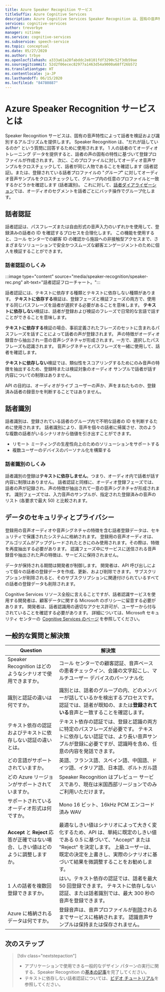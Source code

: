 ```yaml
---
title: Azure Speaker Recognition サービス
titleSuffix: Azure Cognitive Services
description: Azure Cognitive Services Speaker Recognition は、固有の音声特性によって話者を確認および識別するアルゴリズムを提供します。 Speaker Recognition は、"だれが話しているのか" という質問に回答するために使用されます。
services: cognitive-services
author: trevorbye
manager: nitinme
ms.service: cognitive-services
ms.subservice: speech-service
ms.topic: conceptual
ms.date: 05/27/2020
ms.author: trbye
ms.openlocfilehash: a333a61a28fabddc2e8101fdf3290c52f3db59ae
ms.sourcegitcommit: 52d2f06ecec82977a1463d54a9000a68ff26b572
ms.translationtype: HT
ms.contentlocale: ja-JP
ms.lasthandoff: 06/15/2020
ms.locfileid: "84780887"
---
```

# <a name="what-is-the-azure-speaker-recognition-service"></a>Azure Speaker Recognition サービスとは

Speaker Recognition サービスは、固有の音声特性によって話者を検証および識別するアルゴリズムを提供します。 Speaker Recognition は、"だれが話しているのか" という質問に回答するために使用されます。 1 人の話者のてオーディオ トレーニング データを提供すると、話者の声の固有の特性に基づいて登録プロファイルが作成されます。 次に、このプロファイルに対してオーディオ音声サンプルをクロスチェックして、話者が同じ人物であることを確認します (話者認証)。または、登録されている話者プロファイルの "*グループ*" に対してオーディオ音声サンプルをクロスチェックして、グループ内の任意のプロファイルと一致するかどうかを確認します (話者識別)。 これに対して、[話者ダイアライゼーション](batch-transcription.md#speaker-separation-diarization)では、オーディオのセグメントを話者ごとにバッチ操作でグループ化します。

## <a name="speaker-verification"></a>話者認証

話者認証は、パスフレーズまたは自由形式の音声入力のいずれかを使用して、登録済みの話者の ID を確認するプロセスを合理化します。 この機能を使用すると、コール センターでの顧客 ID の確認から施設への非接触型アクセスまで、さまざまなソリューションで安全かつスムーズな顧客エンゲージメントのために個人を検証することができます。

### <a name="how-does-speaker-verification-work"></a>話者認証のしくみ

:::image type="content" source="media/speaker-recognition/speaker-rec.png" alt-text="話者認証フローチャート。":::

話者認証には、テキストに依存する種類とテキストに依存しない種類があります。 **テキストに依存する**検証は、登録フェーズと検証フェーズの両方で、使用する同じパスフレーズを話者が選択する必要があることを意味します。 **テキストに依存しない**検証は、話者が登録および検証のフレーズで日常的な言語で話すことができることを意味します。

**テキストに依存する**検証の場合、事前定義されたフレーズのセットに含まれるパスフレーズを話すことによって話者の声が登録されます。 声の特徴がオーディオ録音から抽出され一意の音声シグネチャが形成されます。一方で、選択したパスフレーズも認識されます。 音声シグネチャとパスフレーズを一緒に使用して、話者を確認します。 

**テキストに依存しない**検証では、類似性をスコアリングするためにのみ音声の特徴を抽出するため、登録時または検証対象のオーディオ サンプルで話者が話す内容についての制限はありません。 

API の目的は、オーディオがライブ ユーザーの声か、声をまねたものか、登録済み話者の録音かを判断することではありません。 

## <a name="speaker-identification"></a>話者識別

話者識別は、登録されている話者のグループ内で不明な話者の ID を判断するために使用されます。 話者識別により、音声を個々の話者に帰属させ、次のような複数の話者がいるシナリオから価値を引き出すことができます。

* リモート ミーティングの生産性向上のためのソリューションをサポートする 
* 複数ユーザーのデバイスのパーソナル化を構築する

### <a name="how-does-speaker-identification-work"></a>話者識別のしくみ

話者識別の登録は**テキストに依存しません**。つまり、オーディオ内で話者が話す内容に制限はありません。 話者認証と同様に、オーディオ登録フェーズでは、話者の声が記録され、声の特徴が抽出されて一意の音声シグネチャが形成されます。 識別フェーズでは、入力音声のサンプルが、指定された登録済みの音声のリスト (各要求で最大 50) と比較されます。

## <a name="data-security-and-privacy"></a>データのセキュリティとプライバシー

登録用の音声オーディオや音声シグネチャの特徴を含む話者登録データは、セキュリティで保護されたシステムに格納されます。 登録用の音声オーディオは、アルゴリズムがアップグレードされたときにのみ使用されます。その際は、特徴を再度抽出する必要があります。 認識フェーズ中にサービスに送信される音声録音や抽出された声の特徴は、サービスに保持されません。 

データが保持される期間は開発者が制御します。 開発者は、API 呼び出しによって個々の話者の登録データを作成、更新、および削除できます。 サブスクリプションが削除されると、そのサブスクリプションに関連付けられているすべての話者の登録データも削除されます。 

Cognitive Services リソース全般に言えることですが、話者認識サービスを使用する開発者は、顧客データに関する Microsoft のポリシーに留意する必要があります。 開発者は、話者認識用の適切なアクセス許可が、ユーザーから付与されていることを確認する必要があります。 詳細については、Microsoft セキュリティ センターの  [Cognitive Services のページ](https://azure.microsoft.com/support/legal/cognitive-services-compliance-and-privacy/) を参照してください。 

## <a name="common-questions-and-solutions"></a>一般的な質問と解決策

| Question | 解決策 |
|---------|----------|
| Speaker Recognition はどのようなシナリオで使用できますか。 | コール センターでの顧客認証、音声ベースの患者チェックイン、会議の文字起こし、マルチユーザー デバイスのパーソナル化|
| 識別と認証の違いは何ですか。 | 識別とは、話者のグループの内、どのメンバーが話しているかを検出するプロセスです。 認証では、話者が既知の、または**登録されている**音声と一致することを確認します。|
| テキスト依存の認証およびテキストに依存しない認証の違いとは。 | テキスト依存の認証では、登録と認識の両方に特定のパスフレーズが必要です。 テキストに依存しない認証では、より長い音声サンプルが登録に必要ですが、認識時を含め、任意の内容を発話できます。|
| どの言語がサポートされていますか。 | 英語、フランス語、スペイン語、中国語、ドイツ語、イタリア語、日本語、ポルトガル語 |
| どの Azure リージョンがサポートされていますか。 | Speaker Recognition はプレビュー サービスであり、現在は米国西部リージョンでのみご利用いただけます。|
| サポートされているオーディオ形式は何ですか。 | Mono 16 ビット、16kHz PCM エンコード済み WAV |
| **Accept** と **Reject** 応答が正確ではない場合、しきい値はどのように調整しますか。 | 最適なしきい値はシナリオによって大きく変化するため、API は、単純に既定のしきい値である 0.5 に基づいて、"Accept" または "Reject" を決定します。 上級ユーザーは、既定の決定を上書きし、実際のシナリオに基づいて結果を微調整することをお勧めします。 |
| 1 人の話者を複数回登録できますか。 | はい。テキスト依存の認証では、話者を最大 50 回登録できます。 テキストに依存しない認証、または話者識別では、最大 300 秒の音声を登録できます。 |
| Azure に格納されるデータは何ですか。 | 登録音声は、音声プロファイルが[削除](speaker-recognition-basics.md#deleting-voice-profile-enrollments)されるまでサービスに格納されます。 認識音声サンプルは保持または保存されません。 |

## <a name="next-steps"></a>次のステップ

> [!div class="nextstepaction"]
> * アプリケーションで使用できる一般的なデザイン パターンの実行に関する、Speaker Recognition の[基本の記事](speaker-recognition-basics.md)を完了してください。
> * テキストに依存しない話者認証については、[ビデオ チュートリアル](https://azure.microsoft.com/resources/videos/speaker-recognition-text-independent-verification-developer-tutorial/)を参照してください。
